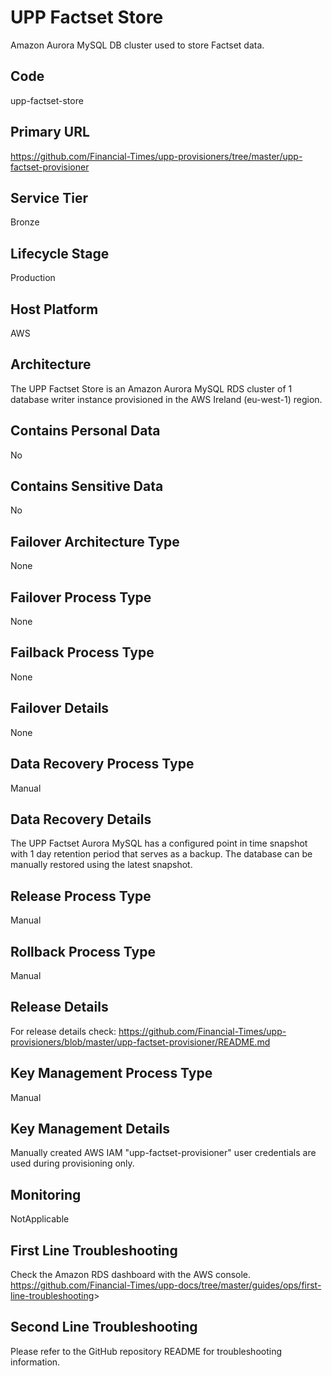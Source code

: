 <!--
    Written in the format prescribed by https://github.com/Financial-Times/runbook.md.
    Any future edits should abide by this format.
-->
# UPP Factset Store

Amazon Aurora MySQL DB cluster used to store Factset data.

## Code

upp-factset-store

## Primary URL

https://github.com/Financial-Times/upp-provisioners/tree/master/upp-factset-provisioner

## Service Tier

Bronze

## Lifecycle Stage

Production

## Host Platform

AWS

## Architecture

The UPP Factset Store is an Amazon Aurora MySQL RDS cluster of 1 database writer instance provisioned in the AWS Ireland (eu-west-1) region.

## Contains Personal Data

No

## Contains Sensitive Data

No

<!-- Placeholder - remove HTML comment markers to activate
## Can Download Personal Data
Choose Yes or No

...or delete this placeholder if not applicable to this system
-->

<!-- Placeholder - remove HTML comment markers to activate
## Can Contact Individuals
Choose Yes or No

...or delete this placeholder if not applicable to this system
-->

## Failover Architecture Type

None

## Failover Process Type

None

## Failback Process Type

None

## Failover Details

None

## Data Recovery Process Type

Manual

## Data Recovery Details

The UPP Factset Aurora MySQL has a configured point in time snapshot with 1 day retention period that serves as a backup. The database can be manually restored using the latest snapshot.

## Release Process Type

Manual

## Rollback Process Type

Manual

## Release Details

For release details check:
<https://github.com/Financial-Times/upp-provisioners/blob/master/upp-factset-provisioner/README.md>

<!-- Placeholder - remove HTML comment markers to activate
## Heroku Pipeline Name
Enter descriptive text satisfying the following:
This is the name of the Heroku pipeline for this system. If you don't have a pipeline, this is the name of the app in Heroku. A pipeline is a group of Heroku apps that share the same codebase where each app in a pipeline represents the different stages in a continuous delivery workflow, i.e. staging, production.

...or delete this placeholder if not applicable to this system
-->

## Key Management Process Type

Manual

## Key Management Details

Manually created AWS IAM "upp-factset-provisioner" user credentials are used during provisioning only.

## Monitoring

NotApplicable

## First Line Troubleshooting

Check the Amazon RDS dashboard with the AWS console.
<https://github.com/Financial-Times/upp-docs/tree/master/guides/ops/first-line-troubleshooting>>

## Second Line Troubleshooting

Please refer to the GitHub repository README for troubleshooting information.